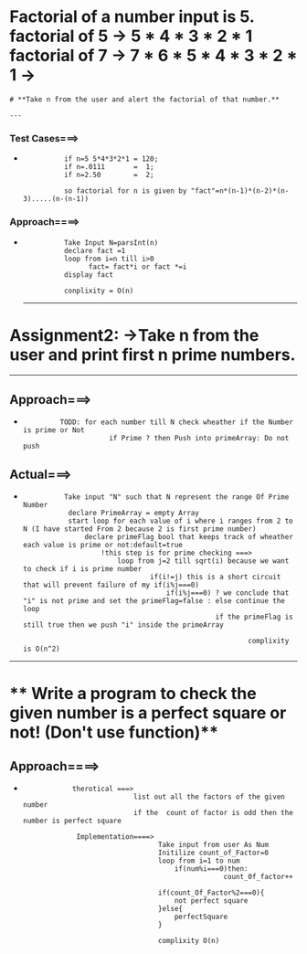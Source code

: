# **Factorial of a number input is 5. factorial of 5 -> 5 * 4 * 3 * 2 * 1 factorial of 7 -> 7 * 6 * 5 * 4 * 3 * 2 * 1 ->** 
    # **Take n from the user and alert the factorial of that number.**

    ---

### **Test Cases===>**
*               if n=5 5*4*3*2*1 = 120;
                if n=.0111       =  1;
                if n=2.50        =  2;
                
                so factorial for n is given by "fact"=n*(n-1)*(n-2)*(n-3).....(n-(n-1))

### **Approach====>**
*               Take Input N=parsInt(n)
                declare fact =1
                loop from i=n till i>0 
                      fact= fact*i or fact *=i
                display fact

                conplixity = O(n) 

    ----

# **Assignment2: ->Take n from the user and print first n prime numbers.**

 ---

 ## **Approach===>**
 *              TODD: for each number till N check wheather if the Number is prime or Not 
                            if Prime ? then Push into primeArray: Do not push 


## **Actual===>**
*               Take input "N" such that N represent the range Of Prime Number
                 declare PrimeArray = empty Array
                 start loop for each value of i where i ranges from 2 to N (I have started From 2 because 2 is first prime number)    
                     declare primeFlag bool that keeps track of wheather each value is prime or not:default=true
                         !this step is for prime checking ===>
                             loop from j=2 till sqrt(i) because we want to check if i is prime number 
                                     if(i!=j) this is a short circuit that will prevent failure of my if(i%j===0)
                                         if(i%j===0) ? we conclude that "i" is not prime and set the primeFlag=false : else continue the loop 
                                                     if the primeFlag is still true then we push "i" inside the primeArray
                                                     
                                                             complixity is O(n^2)

----

# ** Write a program to check the given number is a perfect square or not! (Don't use function)**

## **Approach====>**
 *                 therotical ===> 
                                  list out all the factors of the given number 
                                  if the  count of factor is odd then the number is perfect square
                                  
                    Implementation====>
                                        Take input from user As Num
                                        Initilize count_of_Factor=0
                                        loop from i=1 to num
                                            if(num%i===0)then:
                                                        count_0f_factor++
                                        
                                        if(count_Of_Factor%2===0){
                                            not perfect square
                                        }else{
                                            perfectSquare
                                        }

                                        complixity O(n)